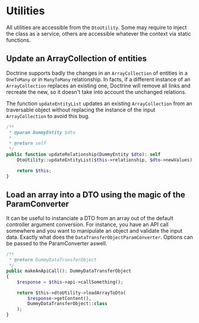 # Utilities

All utilities are accessible from the `DtoUtility`. Some may require to inject the class as a service, others are accessible whatever the context via static functions.

## Update an ArrayCollection of entities

Doctrine supports badly the changes in an `ArrayCollection` of entities in a `OneToMany` or in `ManyToMany` relationship. In facts, if a different instance of an `ArrayCollection` replaces an existing one, Doctrine will remove all links and recreate the new, so it doesn't take into account the unchanged relations.

The function `updateEntityList` updates an existing `ArrayCollection` from an traversable object without replacing the instance of the input `ArrayCollection` to avoid this bug.

```php
/**
 * @param DummyEntity $dto
 *
 * @return self
 */
public function updateRelationship(DummyEntity $dto): self
    DtoUtility::updateEntityList($this->relationship, $dto->newValues);

    return $this;
}
```

## Load an array into a DTO using the magic of the ParamConverter

It can be useful to instanciate a DTO from an array out of the default controller argument conversion. For instance, you have an API call somewhere and you want to manipulate an object and validate the input data. Exactly what does the `DataTransferObjectParamConverter`. Options can be passed to the ParamConverter aswell.

```php
/**
 * @return DummyDataTransferObject
 */
public makeAnApiCall(): DummyDataTransferObject
{
    $response = $this->api->callSomething();

    return $this->dtoUtility->loadArrayToDto(
        $response->getContent(),
        DummyDataTransferObject::class
    );
}
```